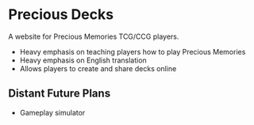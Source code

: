 # Precious Decks

A website for Precious Memories TCG/CCG players.

  * Heavy emphasis on teaching players how to play Precious Memories
  * Heavy emphasis on English translation
  * Allows players to create and share decks online

## Distant Future Plans

  * Gameplay simulator
